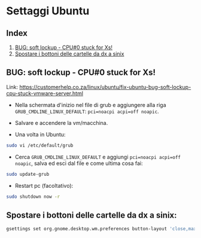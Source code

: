 # Settaggi Ubuntu

## Index
1. [BUG: soft lockup - CPU#0 stuck for Xs!](#bug-soft-lockup---cpu0-stuck-for-xs)
2. [Spostare i bottoni delle cartelle da dx a sinix](#spostare-i-bottoni-delle-cartelle-da-dx-a-sinix)

## BUG: soft lockup - CPU#0 stuck for Xs!

Link: https://customerhelp.co.za/linux/ubuntu/fix-ubuntu-bug-soft-lockup-cpu-stuck-vmware-server.html

* Nella schermata d'inizio nel file di grub e aggiungere alla riga `GRUB_CMDLINE_LINUX_DEFAULT`: `pci=noacpi acpi=off noapic`.  
* Salvare e accendere la vm/macchina.

* Una volta in Ubuntu:
```sh
sudo vi /etc/default/grub
```
* Cerca `GRUB_CMDLINE_LINUX_DEFAULT` e aggiungi `pci=noacpi acpi=off noapic`, salva ed esci dal file e come ultima cosa fai:
```sh
sudo update-grub
```
* Restart pc (facoltativo):
```sh
sudo shutdown now -r  
```
  
## Spostare i bottoni delle cartelle da dx a sinix:
```sh
gsettings set org.gnome.desktop.wm.preferences button-layout 'close,maximize,minimize:menu'
```

